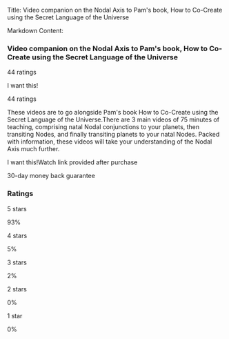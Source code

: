 Title: Video companion on the Nodal Axis to Pam's book, How to Co-Create using the Secret Language of the Universe

Markdown Content:
### Video companion on the Nodal Axis to Pam's book, How to Co-Create using the Secret Language of the Universe

44 ratings

I want this!

44 ratings

These videos are to go alongside Pam's book How to Co-Create using the Secret Language of the Universe.There are 3 main videos of 75 minutes of teaching, comprising natal Nodal conjunctions to your planets, then transiting Nodes, and finally transiting planets to your natal Nodes. Packed with information, these videos will take your understanding of the Nodal Axis much further.

I want this!Watch link provided after purchase

30-day money back guarantee

### Ratings

5 stars

93%

4 stars

5%

3 stars

2%

2 stars

0%

1 star

0%
